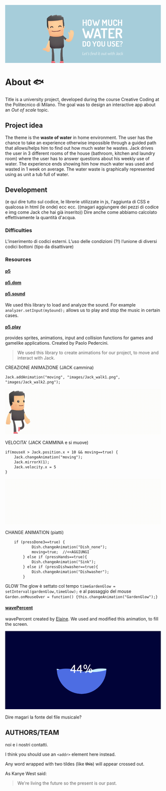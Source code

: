 ![GitHub Logo](/README/header.jpg)

# About :fish:

Title is a university project, developed during the course Creative Coding at the Politecnico di Milano.
The goal was to design an interactive app about an *Out of scale* topic. 


## Project idea

The theme is the **waste of water** in home environment. The user has the chance to take an experience otherwise impossible through a guided path that allows/helps him to find out how much water he wastes. 
Jack drives the user in 3 different rooms of the house (bathroom, kitchen and laundry room) where the user has to answer questions about his weekly use of water. The experience ends showing him how much water was used and wasted in 1 week on average.
The water waste is graphically represented using as unit a tub full of water.  

## Development

(e qui dire tutto sul codice, le librerie utilizzate in js, l'aggiunta di CSS e qualcosa in html (le onde) ecc ecc. ((magari aggiungere dei pezzi di codice e img come Jack che hai già inserito)) Dire anche come abbiamo calcolato effettivamente la quantità d'acqua.

### Difficulties
L’inserimento di codici esterni.
L’uso delle condizioni (?!)
l’unione di diversi codici
bottoni (tipo da disattivare)

### Resources
#### [p5](https://p5js.org/)
#### [p5.dom](https://p5js.org/reference/#/libraries/p5.dom)
#### [p5.sound](https://p5js.org/reference/#/libraries/p5.sound)
We used this library to load and analyze the sound. For example `analyzer.setInput(mySound);` allows us to play and stop the music in certain cases.

#### [p5.play](http://p5play.molleindustria.org/)
provides sprites, animations, input and collision functions for games and gamelike applications. Created by Paolo Pedercini. 

> We used this library to create animations for our project, to move and interact with Jack.

CREAZIONE ANIMAZIONE (JACK cammina)
```
Jack.addAnimation("moving", "images/Jack_walk1.png", "images/Jack_walk2.png");
```
![GitHub Logo](/README/Jack_moving.gif)

VELOCITA' (JACK CAMMINA e si muove)
```
if(mouseX > Jack.position.x + 10 && moving==true) {
    Jack.changeAnimation("moving");
    Jack.mirrorX(1);
    Jack.velocity.x = 5
}
 ```
![GitHub Logo](/README/Jack_walking.gif)

CHANGE ANIMATION (piatti)
```
    if (pressDone3==true) {
            Dish.changeAnimation("Dish_none");
            moving=true;  //<<AGGIUNGI
        } else if (pressHands==true){
            Dish.changeAnimation("Sink");
        } else if (pressDishwasher==true){
            Dish.changeAnimation("Dishwasher");
        }
```
GLOW
The glow è settato col tempo `timeGardenGlow = setInterval(gardenGlow,timeGlow);` e al passaggio del mouse `Garden.onMouseOver = function() {this.changeAnimation("GardenGlow");}`

#### [wavePercent](http://codepen.io/ElaineXu/pen/jAzGAw)
wavePercent created by [Elaine](http://codepen.io/ElaineXu/). We used and modified this animation, to fill the screen.

![wavePercent](/README/Circular-Water-Fill-Loading-Animation.gif)


Dire magari la fonte del file musicale?

## AUTHORS/TEAM
noi e i nostri contatti.


I think you should use an
`<addr>` element here instead.

Any word wrapped with two tildes (like ~~this~~) will appear crossed out.

As Kanye West said:

> We're living the future so
> the present is our past.
